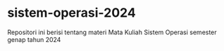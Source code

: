 # sistem-operasi-2024
Repositori ini berisi tentang materi Mata Kuliah Sistem Operasi semester genap tahun 2024
